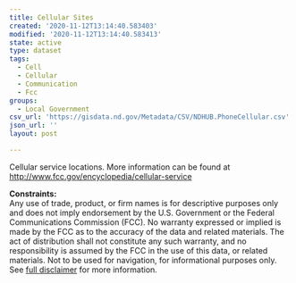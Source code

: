```yaml
---
title: Cellular Sites
created: '2020-11-12T13:14:40.583403'
modified: '2020-11-12T13:14:40.583413'
state: active
type: dataset
tags:
  - Cell
  - Cellular
  - Communication
  - Fcc
groups:
  - Local Government
csv_url: 'https://gisdata.nd.gov/Metadata/CSV/NDHUB.PhoneCellular.csv'
json_url: ''
layout: post

---
```

<p>Cellular service locations. More information can be found at <a href="http://www.fcc.gov/encyclopedia/cellular-service">http://www.fcc.gov/encyclopedia/cellular-service</a></p>
<p><strong>Constraints:</strong><br />
Any use of trade, product, or firm names is for descriptive purposes only and does not imply endorsement by the U.S. Government or the Federal Communications Commission (FCC). No warranty expressed or implied is made by the FCC as to the accuracy of the data and related materials. The act of distribution shall not constitute any such warranty, and no responsibility is assumed by the FCC in the use of this data, or related materials. Not to be used for navigation, for informational purposes only. See <a href="/north-dakota-disclaimer">full disclaimer</a> for more information.</p>

